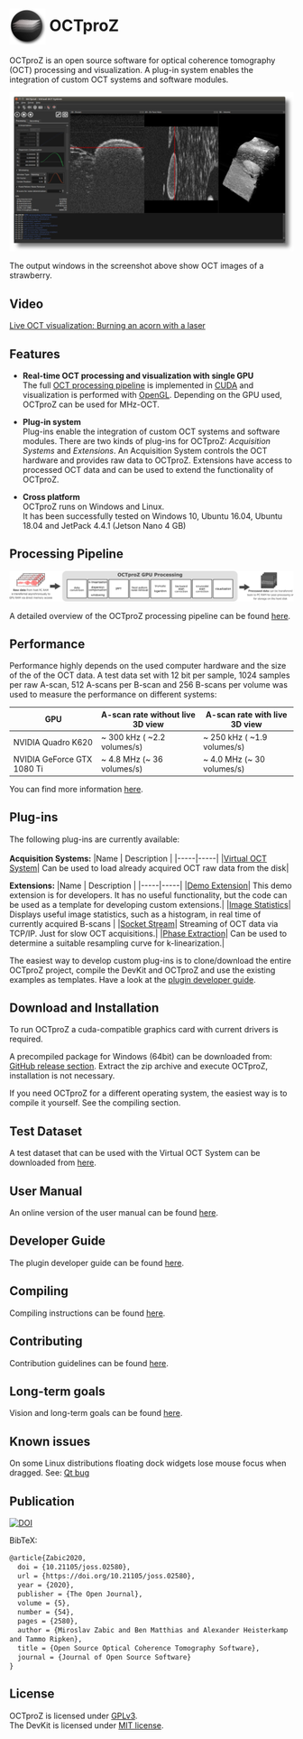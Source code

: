  # <img style="vertical-align:middle" img src="images/octproz_icon.png" width="64"> OCTproZ 

OCTproZ is an open source software for optical coherence tomography (OCT) processing and visualization. A plug-in system enables the integration of custom OCT systems and software modules.

<p align="center">
  <img src="images/octproz_screenshot_ubuntu_cropped_shadow.png" width="640">
</p>

The output windows in the screenshot above show OCT images of a strawberry. 

Video
--------
[Live OCT visualization: Burning an acorn with a laser](https://www.youtube.com/watch?v=d_O83kFXiRA&feature=youtu.be)


Features
--------

* **Real-time OCT processing and visualization with single GPU**  </br>
The full [OCT processing pipeline](https://spectralcode.github.io/OCTproZ/#processing-section) is implemented in [CUDA](https://developer.nvidia.com/cuda-zone) and visualization is performed with [OpenGL](https://www.opengl.org). Depending on the GPU used, OCTproZ can be used for MHz-OCT. 

* **Plug-in system** </br>
Plug-ins enable the integration of custom OCT systems and software modules. There are two kinds of plug-ins for OCTproZ: _Acquisition Systems_ and _Extensions_. An Acquisition System controls the OCT hardware and provides raw data to OCTproZ. Extensions have access to processed OCT data and can be used to extend the functionality of OCTproZ. 

* **Cross platform** </br>
OCTproZ runs on Windows and Linux. </br>
It has been successfully tested on Windows 10, Ubuntu 16.04, Ubuntu 18.04 and JetPack 4.4.1 (Jetson Nano 4 GB)


Processing Pipeline
--------
<p align="center">
  <img src="images/processing_pipeline_linear_v1_1_0.png" >
</p>

A detailed overview of the OCTproZ processing pipeline can be found [here](https://spectralcode.github.io/OCTproZ/#processing-section).

Performance
----------
Performance highly depends on the used computer hardware and the size of the of the OCT data. A test data set with 12 bit per sample, 1024 samples per raw A-scan, 512 A-scans per B-scan and 256 B-scans per volume was used to measure the performance on different systems:

GPU           | A-scan rate without live 3D view | A-scan rate with live 3D view
------------- | ------------- | -------------
NVIDIA Quadro K620  | ~ 300 kHz ( ~2.2 volumes/s) | ~ 250 kHz ( ~1.9 volumes/s)
NVIDIA GeForce GTX 1080 Ti  | ~ 4.8 MHz (~ 36 volumes/s) | ~ 4.0 MHz (~ 30 volumes/s)

You can find more information [here](performance.md).


Plug-ins
----------
The following plug-ins are currently available:
</br></br>
__Acquisition Systems:__
|Name | Description |
|-----|-----|
|[Virtual OCT System](octproz_project/octproz_plugins/octproz_virtual_oct_system)| Can be used to load already acquired OCT raw data from the disk|


__Extensions:__
|Name | Description |
|-----|-----|
|[Demo Extension](octproz_project/octproz_plugins/octproz_demo_extension)| This demo extension is for developers. It has no useful functionality, but the code can be used as a template for developing custom extensions.|
|[Image Statistics](https://github.com/spectralcode/ImageStatisticsExtension)| Displays useful image statistics, such as a histogram, in real time of currently acquired B-scans |
|[Socket Stream](https://github.com/spectralcode/SocketStreamExtension)| Streaming of OCT data via TCP/IP. Just for slow OCT acquisitions.|
|[Phase Extraction](https://github.com/spectralcode/PhaseExtractionExtension)| Can be used to determine a suitable resampling curve for k-linearization.|

The easiest way to develop custom plug-ins is to clone/download the entire OCTproZ project, compile the DevKit and OCTproZ and use the existing examples as templates. Have a look at the [plugin developer guide](https://spectralcode.github.io/OCTproZ/developer.html). 


Download and Installation
----------
To run OCTproZ a cuda-compatible graphics card with current drivers is required.

A precompiled package for Windows (64bit) can be downloaded from:
[GitHub release section](https://github.com/spectralcode/OCTproZ/releases). Extract the zip archive and execute OCTproZ, installation is not necessary.

If you need OCTproZ for a different operating system, the easiest way is to compile it yourself. See the compiling section.

Test Dataset
----------
A test dataset that can be used with the Virtual OCT System can be downloaded from [here](https://figshare.com/articles/SSOCT_test_dataset_for_OCTproZ/12356705). 

User Manual
----------
An online version of the user manual can be found [here](https://spectralcode.github.io/OCTproZ/index.html). 

Developer Guide
----------
The plugin developer guide can be found [here](https://spectralcode.github.io/OCTproZ/developer.html). 

Compiling
---------
Compiling instructions can be found [here](BUILD.md).

Contributing
----------
Contribution guidelines can be found [here](CONTRIBUTING.md).

Long-term goals
----------
Vision and long-term goals can be found [here](vision.md).

Known issues
----------
On some Linux distributions floating dock widgets lose mouse focus when dragged. See: [Qt bug](https://bugreports.qt.io/browse/QTBUG-65640)


Publication
----------
[![DOI](https://joss.theoj.org/papers/10.21105/joss.02580/status.svg)](https://doi.org/10.21105/joss.02580)


BibTeX:
```
@article{Zabic2020,
  doi = {10.21105/joss.02580},
  url = {https://doi.org/10.21105/joss.02580},
  year = {2020},
  publisher = {The Open Journal},
  volume = {5},
  number = {54},
  pages = {2580},
  author = {Miroslav Zabic and Ben Matthias and Alexander Heisterkamp and Tammo Ripken},
  title = {Open Source Optical Coherence Tomography Software},
  journal = {Journal of Open Source Software}
}
```


License
----------
OCTproZ is licensed under [GPLv3](LICENSE).</br>
The DevKit is licensed under [MIT license](octproz_project/octproz_devkit/LICENSE).